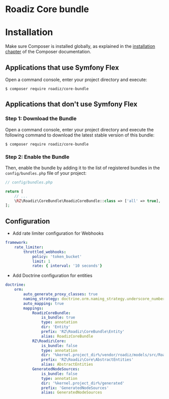 # Roadiz Core bundle

Installation
============

Make sure Composer is installed globally, as explained in the
[installation chapter](https://getcomposer.org/doc/00-intro.md)
of the Composer documentation.

Applications that use Symfony Flex
----------------------------------

Open a command console, enter your project directory and execute:

```console
$ composer require roadiz/core-bundle
```

Applications that don't use Symfony Flex
----------------------------------------

### Step 1: Download the Bundle

Open a command console, enter your project directory and execute the
following command to download the latest stable version of this bundle:

```console
$ composer require roadiz/core-bundle
```

### Step 2: Enable the Bundle

Then, enable the bundle by adding it to the list of registered bundles
in the `config/bundles.php` file of your project:

```php
// config/bundles.php

return [
    // ...
    \RZ\Roadiz\CoreBundle\RoadizCoreBundle::class => ['all' => true],
];
```

## Configuration


- Add rate limiter configuration for Webhooks
```yaml
framework:
    rate_limiter:
        throttled_webhooks:
            policy: 'token_bucket'
            limit: 1
            rate: { interval: '10 seconds'}
```
- Add Doctrine configuration for entities
```yaml
doctrine:
    orm:
        auto_generate_proxy_classes: true
        naming_strategy: doctrine.orm.naming_strategy.underscore_number_aware
        auto_mapping: true
        mappings:
            RoadizCoreBundle:
                is_bundle: true
                type: annotation
                dir: 'Entity'
                prefix: 'RZ\Roadiz\CoreBundle\Entity'
                alias: RoadizCoreBundle
            RZ\Roadiz\Core:
                is_bundle: false
                type: annotation
                dir: '%kernel.project_dir%/vendor/roadiz/models/src/Roadiz/Core/AbstractEntities'
                prefix: 'RZ\Roadiz\Core\AbstractEntities'
                alias: AbstractEntities
            GeneratedNodeSources:
                is_bundle: false
                type: annotation
                dir: '%kernel.project_dir%/generated'
                prefix: 'GeneratedNodeSources'
                alias: GeneratedNodeSources
```
